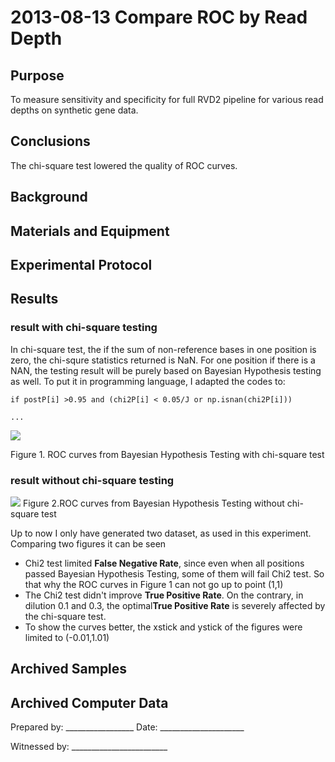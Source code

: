 2013-08-13 Compare ROC by Read Depth
==============================

Purpose
------------
To measure sensitivity and specificity for full RVD2 pipeline for various read depths on synthetic gene data.

Conclusions
-----------------
The chi-square test lowered the quality of ROC curves. 

Background
-----------------
Materials and Equipment
------------------------------
Experimental Protocol
---------------------------
Results
-----------

### result with chi-square testing
In chi-square test, the if the sum of non-reference bases in one position is zero, the chi-squre statistics returned is NaN. For one position if there is a NAN, the testing result will be purely based on Bayesian Hypothesis testing as well. To put it in programming language, I adapted the codes to:

`if postP[i] >0.95 and (chi2P[i] < 0.05/J or np.isnan(chi2P[i]))`
 
 `...`
 
![](ROC_with_chi2.png)

Figure 1. ROC curves from Bayesian Hypothesis Testing with chi-square test 


### result without chi-square testing

![](ROC_without_chi2.png)
Figure 2.ROC curves from Bayesian Hypothesis Testing without chi-square test


Up to now I only have generated two dataset, as used in this experiment. 
Comparing two figures it can be seen

- Chi2 test limited **False Negative Rate**, since even when all positions passed Bayesian Hypothesis Testing, some of them will fail Chi2 test. So that why the ROC curves in Figure 1 can not go up to point (1,1)
- The Chi2 test didn't improve **True Positive Rate**. On the contrary, in dilution 0.1 and 0.3, the optimal**True Positive Rate** is severely affected by the chi-square test. 
- To show the curves better, the xstick and ystick of the figures were limited to (-0.01,1.01)


Archived Samples
-------------------------

Archived Computer Data
------------------------------


Prepared by: _________________     Date: _____________________


Witnessed by: ________________________
